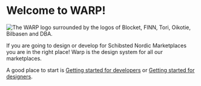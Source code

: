 # Welcome to WARP!

![The WARP logo surrounded by the logos of Blocket, FINN, Tori, Oikotie, Bilbasen and DBA. ](/warp-brands.png)

If you are going to design or develop for Schibsted Nordic Marketplaces you are in the right place! Warp is the design system for all our marketplaces.

A good place to start is [Getting started for developers](/getting-started/developers/) or [Getting started for designers](/getting-started/designers/).
